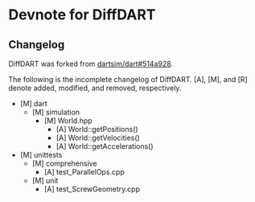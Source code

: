 # Devnote for DiffDART

## Changelog

DiffDART was forked from [dartsim/dart#514a928](https://github.com/dartsim/dart/tree/514a92800dd9f0dc4c2587b97e5b04e1de0e3fe3).

The following is the incomplete changelog of DiffDART. [A], [M], and [R] denote added, modified, and removed, respectively.

- [M] dart
  - [M] simulation
    - [M] World.hpp
      - [A] World::getPositions()
      - [A] World::getVelocities()
      - [A] World::getAccelerations()
- [M] unittests
  - [M] comprehensive
    - [A] test_ParallelOps.cpp
  - [M] unit
    - [A] test_ScrewGeometry.cpp

